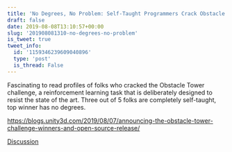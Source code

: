 ```yaml
---
title: 'No Degrees, No Problem: Self-Taught Programmers Crack Obstacle Tower'
draft: false
date: 2019-08-08T13:10:57+00:00
slug: '201908081310-no-degrees-no-problem'
is_tweet: true
tweet_info:
  id: '1159346239609040896'
  type: 'post'
  is_thread: False
---
```




Fascinating to read profiles of folks who cracked the Obstacle Tower challenge, a reinforcement learning task that is deliberately designed to resist the state of the art. Three out of 5 folks are completely self-taught, top winner has no degrees.

<https://blogs.unity3d.com/2019/08/07/announcing-the-obstacle-tower-challenge-winners-and-open-source-release/>

[Discussion](https://x.com/sytelus/status/1159346239609040896)
